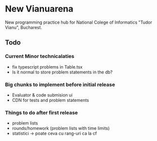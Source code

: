# New Vianuarena

New programming practice hub for National Colege of Informatics "Tudor Vianu", Bucharest.

## Todo

### Current Minor technicalaties

* fix typescript problems in Table.tsx
* Is it normal to store problem statements in the db?

### Big chunks to implement before initial release

* Evaluator & code submision ui
* CDN for tests and problem statements

### Things to do after first release

* problem lists
* rounds/homework (problem lists with time limits)
* statistici -> poate ceva cu rang-uri ca la cf
